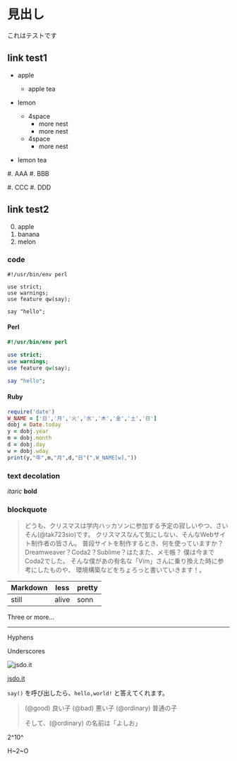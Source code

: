 # 見出し

これはテストです

## link test1

* apple
    - apple tea

* lemon
    + 4space
        - more nest
        - more nest
    + 4space
        - more nest


* lemon tea

#. AAA
#. BBB

<!-- listCUT -->

#. CCC
#. DDD


## link test2

0.  apple
0.  banana
0.  melon

### code
```
#!/usr/bin/env perl

use strict;
use warnings;
use feature qw(say);

say "hello";
```

#### Perl
``` perl
#!/usr/bin/env perl

use strict;
use warnings;
use feature qw(say);

say "hello";
```

#### Ruby
``` ruby
require('date')
W_NAME = ['日','月','火','水','木','金','土','日']
dobj = Date.today
y = dobj.year
m = dobj.month
d = dobj.day
w = dobj.wday
print(y,"年",m,"月",d,"日"(",W_NAME[w],"))
```



### text decolation

*itaric*
**bold**

### blockquote
> どうも、クリスマスは学内ハッカソンに参加する予定の寂しいやつ、さいそん(@tak723sio)です。 クリスマスなんて気にしない、そんなWebサイト制作者の皆さん。
普段サイトを制作するとき、何を使っていますか？
Dreamweaver？Coda2？Sublime？はたまた、メモ帳？ 僕は今までCoda2でした。 そんな僕があの有名な「Vim」さんに乗り換えた時に参考にしたものや、
環境構築などをちょろっと書いていきます！。


Markdown | less | pretty
-|-|-
still | alive | sonn

Three or more...

---

Hyphens

Underscores

![jsdo.it](http://jsdo.it/img/help/mdSampleImg.png "jsdo.it")

[jsdo.it](http://jsdo.it "title")


`say()` を呼び出したら、`hello,world!` と答えてくれます。


> (@good) 良い子
> (@bad) 悪い子
> (@ordinary) 普通の子
>
> そして、(@ordinary) の名前は「よしお」


2^10^

H~2~O

